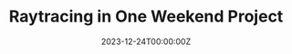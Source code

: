---
title: Raytracing in One Weekend Project
summary: A very simple ray tracer based on the first book of the [Raytracing in One Weekend](https://raytracing.github.io/) book series. Although it works, it's pretty slow because it runs on the GPU... maybe... just maybe... some improvements will be made in the future.

tags:
  - Demo
date: "2023-12-24T00:00:00Z"

# # Optional external URL for project (replaces project detail page).
external_link: 'https://github.com/dinoplane/raytracing'
featured: false
image:
  focal_point: Smart
  preview_only: true
---